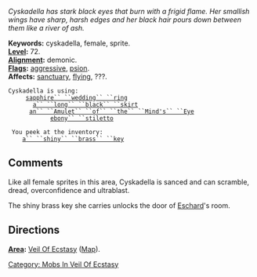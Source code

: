 *Cyskadella has stark black eyes that burn with a frigid flame. Her
smallish wings have sharp, harsh edges and her black hair pours down
between them like a river of ash.*

**Keywords:** cyskadella, female, sprite.  
**[Level](Level "wikilink"):** 72.  
**[Alignment](Alignment "wikilink"):** demonic.  
**[Flags](:Category:_Mob_Types "wikilink"):** [
aggressive](Aggressive "wikilink"),
[psion](Spellcasting_Mobs "wikilink").  
**Affects:** [sanctuary](Sanctuary "wikilink"),
[flying](Flying "wikilink"), ???.  

`Cyskadella is using:`  
` `<worn on finger>`    `[`sapphire`` ``wedding`` ``ring`](Sapphire_Wedding_Ring "wikilink")  
` `<worn on legs>`      `[`a`` ``long`` ``black`` ``skirt`](Long_Black_Skirt "wikilink")  
` `<worn on wrist>`     `[`an`` ``Amulet`` ``of`` ``the`` ``Mind's`` ``Eye`](Amulet_Of_The_Mind's_Eye "wikilink")  
` `<wielded>`           `[`ebony`` ``stiletto`](Ebony_Stiletto "wikilink")

` You peek at the inventory:`  
`    `[`a`` ``shiny`` ``brass`` ``key`](Shiny_Brass_Key "wikilink")

## Comments

Like all female sprites in this area, Cyskadella is sanced and can
scramble, dread, overconfidence and ultrablast.

The shiny brass key she carries unlocks the door of
[Eschard](Eschard "wikilink")'s room.

## Directions

**[Area](:Category:_Areas "wikilink"):** [Veil Of
Ecstasy](:Category:_Veil_Of_Ecstasy "wikilink")
([Map](Veil_Of_Ecstasy_Map "wikilink")).  

[Category: Mobs In Veil Of
Ecstasy](Category:_Mobs_In_Veil_Of_Ecstasy "wikilink")
